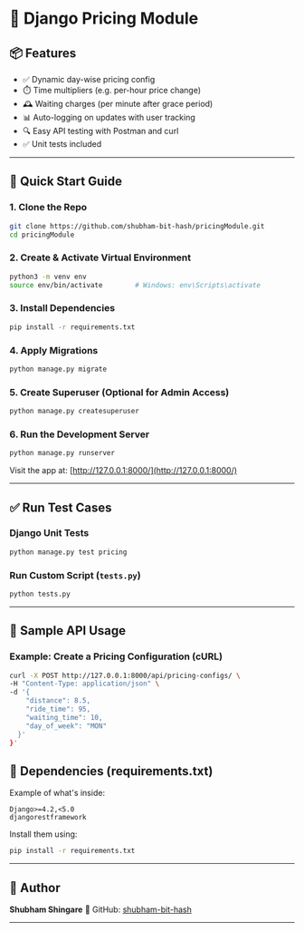 
# 🚗 Django Pricing Module



## 📦 Features

- ✅ Dynamic day-wise pricing config
- ⏱️ Time multipliers (e.g. per-hour price change)
- 🕰️ Waiting charges (per minute after grace period)
- 📊 Auto-logging on updates with user tracking
- 🔍 Easy API testing with Postman and curl
- ✅ Unit tests included

---

## 🚀 Quick Start Guide

### 1. Clone the Repo

```bash
git clone https://github.com/shubham-bit-hash/pricingModule.git
cd pricingModule
````

### 2. Create & Activate Virtual Environment

```bash
python3 -m venv env
source env/bin/activate        # Windows: env\Scripts\activate
```

### 3. Install Dependencies

```bash
pip install -r requirements.txt
```

### 4. Apply Migrations

```bash
python manage.py migrate
```

### 5. Create Superuser (Optional for Admin Access)

```bash
python manage.py createsuperuser
```

### 6. Run the Development Server

```bash
python manage.py runserver
```

Visit the app at: [http://127.0.0.1:8000/](http://127.0.0.1:8000/)

---

## ✅ Run Test Cases

### Django Unit Tests

```bash
python manage.py test pricing
```

### Run Custom Script (`tests.py`)

```bash
python tests.py
```

---

## 🔁 Sample API Usage

### Example: Create a Pricing Configuration (cURL)

```bash
curl -X POST http://127.0.0.1:8000/api/pricing-configs/ \
-H "Content-Type: application/json" \
-d '{
    "distance": 8.5,
    "ride_time": 95,
    "waiting_time": 10,
    "day_of_week": "MON"
  }'
}'
```

## 📌 Dependencies (requirements.txt)

Example of what's inside:

```
Django>=4.2,<5.0
djangorestframework
```

Install them using:

```bash
pip install -r requirements.txt
```

---

## 👤 Author

**Shubham Shingare**
🔗 GitHub: [shubham-bit-hash](https://github.com/shubham-bit-hash)

---

